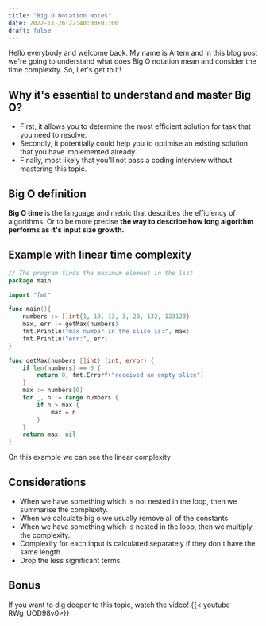 ```yaml
---
title: "Big O Notation Notes"
date: 2022-11-26T22:40:00+01:00
draft: false 
---
```

Hello everybody and welcome back. My name is Artem and in this blog post we're going to understand what does Big O notation mean and consider the time complexity. So, Let's get to it!

## Why it's essential to understand and master Big O?
- First, it allows you to determine the most efficient solution for task that you need to resolve.
- Secondly, it potentially could help you to optimise an existing solution that you have implemented already. 
- Finally, most likely that you'll not pass a coding interview without mastering this topic.


## Big O definition
**Big O time** is the language and metric that describes the efficiency of algorithms.
Or to be more precise **the way to describe how long algorithm performs as it's input size growth.**  


## Example with linear time complexity

```go
// The program finds the maximum element in the list
package main

import "fmt"

func main(){
	numbers := []int{1, 10, 13, 3, 20, 132, 123123}
	max, err := getMax(numbers)
	fmt.Println("max number in the slice is:", max)
	fmt.Println("err:", err)
}

func getMax(numbers []int) (int, error) {
	if len(numbers) == 0 {
		return 0, fmt.Errorf("received an empty slice")
	}
	max := numbers[0]
	for _, n := range numbers {
		if n > max {
			max = n
		}
	}
	return max, nil
}
```

On this example we can see the linear complexity



## Considerations

- When we have something which is not nested in the loop, then we summarise the complexity.
- When we calculate big o we usually remove all of the constants
- When we have something which is nested in the loop, then we multiply the complexity.
- Complexity for each input is calculated separately if they don't have the same length.
- Drop the less significant terms.

## Bonus
If you want to dig deeper to this topic, watch the video!
{{< youtube RWg_UOD98v0>}}
 
